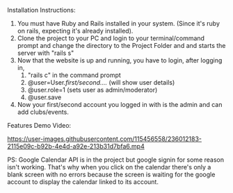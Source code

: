 Installation Instructions:
1. You must have Ruby and Rails installed in your system. (Since it's ruby on rails, expecting it's already installed).
2. Clone the project to your PC and login to your terminal/command prompt and change the directory to the Project Folder and and starts the server with "rails s"
3. Now that the website is up and running, you have to login, after logging in,
    1. "rails c" in the command prompt
    2. @user=User.*first/second....* (will show user details) 
    3. @user.role=1 (sets user as admin/moderator) 
    4. @user.save
4. Now your first/second account you logged in with is the admin and can add clubs/events.
    
Features Demo Video:


https://user-images.githubusercontent.com/115456558/236012183-2115e09c-b92b-4e4d-a92e-213b31d7bfa6.mp4

PS: Google Calendar API is in the project but google signin for some reason isn't working. That's why when you click on the calendar there's only a blank screen with no errors because the screen is waiting for the google account to display the calendar linked to its account.
